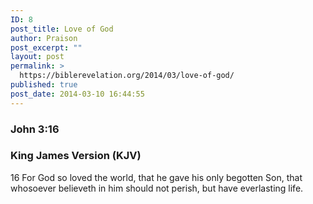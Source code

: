 ```yaml
---
ID: 8
post_title: Love of God
author: Praison
post_excerpt: ""
layout: post
permalink: >
  https://biblerevelation.org/2014/03/love-of-god/
published: true
post_date: 2014-03-10 16:44:55
---
```

<h3 dir="ltr">John 3:16</h3>
<h3 dir="ltr">King James Version (KJV)</h3>
16 For God so loved the world, that he gave his only begotten Son, that whosoever believeth in him should not perish, but have everlasting life.